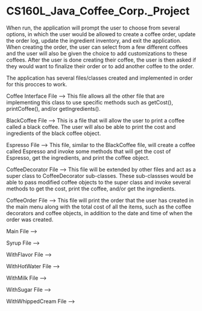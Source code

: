# CS160L_Java_Coffee_Corp._Project
When run, the application will prompt the user to choose from several options, in which the user would be allowed to create a coffee order, update the order log, update the ingredient inventory, and exit the application. When creating the order, the user can select from a few different coffees and the user will also be given the choice to add customizations to these coffees. After the user is done creating their coffee, the user is then asked if they would want to finalize their order or to add another coffee to the order.

The application has several files/classes created and implemented in order for this procces to work.

Coffee Interface File --> This file allows all the other file that are implementing this class to use specific methods such as
getCost(), printCoffee(), and/or getIngredients().

BlackCoffee File --> This is a file that will allow the user to print a coffee called a black coffee. The user will also be able to print the cost and ingredients of the black coffee object.

Espresso File --> This file, similar to the BlackCoffee file, will create a coffee called Espresso and invoke some methods that will get the cost of Espresso, get the ingredients, and print the coffee object.

CoffeeDecorator File --> This file will be extended by other files and act as a super class to CoffeeDecorator sub-classes. These sub-classses would be able to pass modified coffee objects to the super class and invoke several methods to get the cost, print the coffee, and/or get the ingredients. 

CoffeeOrder File --> This file will print the order that the user has created in the main menu along with the total cost of all the items, such as the coffee decorators and coffee objects, in addition to the date and time of when the order was created.

Main File --> 

Syrup File --> 

WithFlavor File --> 

WithHotWater File --> 

WithMilk File --> 

WithSugar File --> 

WithWhippedCream File --> 
